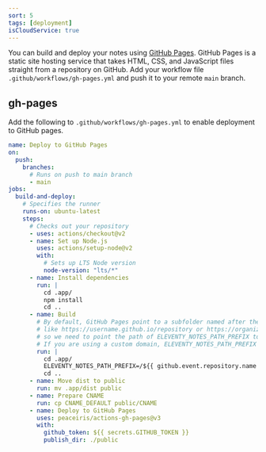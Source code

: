 ```yaml
---
sort: 5
tags: [deployment]
isCloudService: true
---
```


You can build and deploy your notes using [GitHub Pages](https://pages.github.com/). GitHub Pages is a static site hosting service that takes HTML, CSS, and JavaScript files straight from a repository on GitHub. Add your workflow file `.github/workflows/gh-pages.yml` and push it to your remote `main` branch.

## gh-pages

Add the following to `.github/workflows/gh-pages.yml` to enable deployment to GitHub pages.

```yaml
name: Deploy to GitHub Pages
on:
  push:
    branches:
      # Runs on push to main branch
      - main
jobs:
  build-and-deploy:
    # Specifies the runner
    runs-on: ubuntu-latest
    steps:
      # Checks out your repository
      - uses: actions/checkout@v2
      - name: Set up Node.js
        uses: actions/setup-node@v2
        with:
          # Sets up LTS Node version
          node-version: "lts/*"
      - name: Install dependencies
        run: |
          cd .app/
          npm install
          cd ..
      - name: Build
        # By default, GitHub Pages point to a subfolder named after the repository name,
        # like https://username.github.io/repository or https://organization.github.io/repository,
        # so we need to point the path of ELEVENTY_NOTES_PATH_PREFIX to the repository name.
        # If you are using a custom domain, ELEVENTY_NOTES_PATH_PREFIX should point to /
        run: |
          cd .app/
          ELEVENTY_NOTES_PATH_PREFIX=/${{ github.event.repository.name }}/ npm run build
          cd ..
      - name: Move dist to public
        run: mv .app/dist public
      - name: Prepare CNAME
        run: cp CNAME_DEFAULT public/CNAME
      - name: Deploy to GitHub Pages
        uses: peaceiris/actions-gh-pages@v3
        with:
          github_token: ${{ secrets.GITHUB_TOKEN }}
          publish_dir: ./public
```
